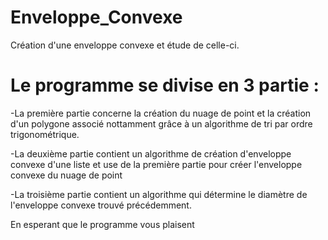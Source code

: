 # Enveloppe_Convexe
Création d'une enveloppe convexe et étude de celle-ci.

# Le programme se divise en 3 partie :

-La première partie concerne la création du nuage de point et la création d'un polygone associé nottamment grâce à un algorithme de tri par ordre trigonométrique.

-La deuxième partie contient un algorithme de création d'enveloppe convexe d'une liste et use de la première partie pour créer l'enveloppe convexe du nuage de point  

-La troisième partie contient un algorithme qui détermine le diamètre de l'enveloppe convexe trouvé précédemment.

En esperant que le programme vous plaisent
